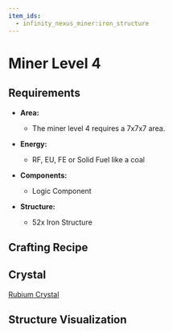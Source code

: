 ```yaml
---
item_ids:
  - infinity_nexus_miner:iron_structure
---
```


# Miner Level 4

## Requirements

- **Area:**
  - The miner level 4 requires a 7x7x7 area.

- **Energy:**
  - RF, EU, FE or Solid Fuel like a coal

- **Components:**
  - <ItemImage id="infinity_nexus_core:logic_component" /> Logic Component

- **Structure:**
  - <ItemImage id="infinity_nexus_miner:iron_structure" /> 52x Iron Structure

## Crafting Recipe

<Recipe id="minecraft:structures/iron_machine_casing" />

## Crystal
<ItemImage id="infinity_nexus_miner:rubium_crystal" /> [Rubium Crystal](crystals.md)

## Structure Visualization

<GameScene zoom="2" interactive={true}>
  <ImportStructure src="structures/miner_level_4.nbt" />
  <IsometricCamera  yaw="30" pitch="30" />
</GameScene>
